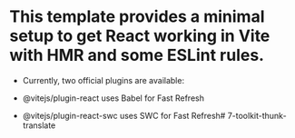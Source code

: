  # This template provides a minimal setup to get React working in Vite with HMR and some ESLint rules.

- Currently, two official plugins are available:

- @vitejs/plugin-react uses Babel for Fast Refresh
- @vitejs/plugin-react-swc uses SWC for Fast Refresh# 7-toolkit-thunk-translate

